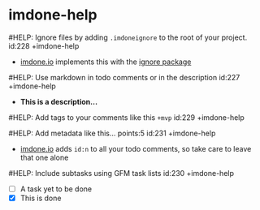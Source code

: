 imdone-help
====

#HELP: Ignore files by adding `.imdoneignore` to the root of your project. id:228 +imdone-help
- [imdone.io](https://imdone.io) implements this with the [ignore package](https://www.npmjs.com/package/ignore)

#HELP: Use markdown in todo comments or in the description id:227 +imdone-help
- **This is a description...**

#HELP: Add tags to your comments like this `+mvp` id:229 +imdone-help

#HELP: Add metadata like this... points:5 id:231 +imdone-help
- [imdone.io](https://imdone.io) adds `id:n` to all your todo comments, so take care to leave that one alone

#HELP: Include subtasks using GFM task lists id:230 +imdone-help
- [ ] A task yet to be done
- [x] This is done

